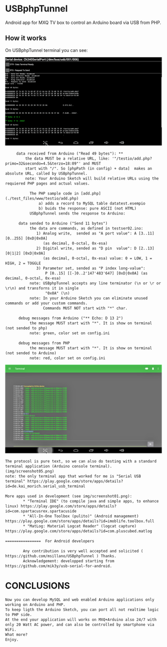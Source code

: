 # USBphpTunnel
Android app for MXQ TV box to control an Arduino board via USB from PHP.

## How it works

 On USBphpTunnel terminal you can see:
 
![Terminal screenshot 4](./test_files/img/Screenshot04.png)
 
         data received from Arduino ("Read 49 bytes"): **
             the data MUST be a relative URL, like: '"/testio/add.php?primo=32&secondo=4.5&terzo=18:09"' and MUST 
             start with "/". So [phpPath (in config) + data]  makes an absolute URL, called by USBphpTunnel.
             note: Your Arduino Sketch will build relative URLs using the requiered PHP pages and actual values.

               The PHP sample code in [add.php](./test_files/www/testio/add.php) 
                   a) adds a record to MySQL table datatest.esempio
                   b) buids the response: pure ASCII (not HTML)
               USBphpTunnel sends the response to Arduino:
         
          data sended to Arduino ("Send 11 bytes")
               the data are commands, as defined in testser02.ino:
                  1) Analog write,  sended as "A port value": A [3..11] [0..255] [0xD|0x0A] 
                     (as decimal, 0-octal, 0x-esa)
                  2) Digital write, sended as "D pin  value": D [2..13] [0|1|2] [0xD|0x0A]
                     (as decimal, 0-octal, 0x-esa) value: 0 = LOW, 1 = HIGH, 2 = TOGGLE
                  3) Parameter set, sended as "P index long-value":
                      P [0..15] [[-]0..2'147'483'647] [0xD|0x0A] (as decimal, 0-octal, 0x-esa)
               note: USBphpTunnel accepts any line terminator (\n or \r or \r\n) and transforns it in single
                      "0x0A" (\n)
               note: In your Arduino Sketch you can eliminate unused commands or add your custom commands. 
                     Commands MUST NOT start with "*" char.

          debug messages from Arduino ("** Echo: D 13 2") 
               the message MUST start with "*". It is show on terminal (not sended to php)
               note: green, color set on config.ini

          debug messages from PHP
               the message MUST start with "*". It is show on terminal (not sended to Arduino)
               note: red, color set on config.ini
               
  ![Terminal screenshot 5](./test_files/img/Screenshot05.png)
  
    The protocol is pure text, so we can also do testing with a standard terminal application (Arduino console terminal). (img/screenshot05.png)
    note: the only terminal app that worked for me is "Serial USB terminal" https://play.google.com/store/apps/details?id=de.kai_morich.serial_usb_terminal
    
    More apps used in development (see img/screenshot01.png): 
            * "Terminal IDE" (to compile java and simple apps, to enhance linux) https://play.google.com/store/apps/details?id=com.spartacusrex.spartacuside
            * "All-In-One Toolbox (pulito)" (Android management) https://play.google.com/store/apps/details?id=imoblife.toolbox.full
            * "MatLog: Material Logcat Reader" (logcat capture) https://play.google.com/store/apps/details?id=com.pluscubed.matlog
    
    ================  For Android developers
         
            Any contribution is very well accepted and solicited ( https://github.com/msillano/USBphpTunnel ) Thanks.
            Acknowledgement: developped starting from https://github.com/mik3y/usb-serial-for-android.

   # CONCLUSIONS
  
    Now you can develop MySQL and web enabled Arduino applications only working on Arduino and PHP. 
    To keep ligth the Arduino Sketch, you can port all not realtime logic to PHP side.
    At the end your application will works on MXQ+Arduino also 24/7 with only 20 Watt AC power, and can also be controlled by smartphone via WiFi.
    What more?
    Enjoy.

  
